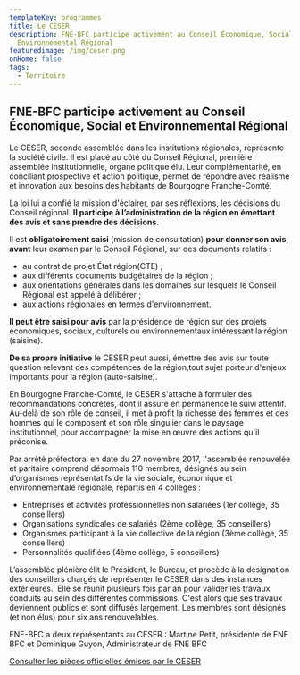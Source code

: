 ```yaml
---
templateKey: programmes
title: Le CESER
description: FNE-BFC participe activement au Conseil Économique, Social et
  Environnemental Régional
featuredimage: /img/ceser.png
onHome: false
tags:
  - Territoire
---
```

## FNE-BFC participe activement au Conseil Économique, Social et Environnemental Régional

Le CESER, seconde assemblée dans les institutions régionales, représente la société civile. Il est placé au côté du Conseil Régional, première assemblée institutionnelle, organe politique élu. Leur complémentarité, en conciliant prospective et action politique, permet de répondre avec réalisme et innovation aux besoins des habitants de Bourgogne Franche-Comté.

La loi lui a confié la mission d'éclairer, par ses réflexions, les décisions du Conseil régional. **Il participe à l’administration de la région** **en émettant des avis et sans prendre des décisions.**

Il est **obligatoirement saisi** (mission de consultation) **pour donner son avis**, **avant** leur examen par le Conseil Régional, sur des documents relatifs :

* au contrat de projet État région(CTE) ;
* aux différents documents budgétaires de la région ;
* aux orientations générales dans les domaines sur lesquels le Conseil Régional est appelé à délibérer ;
* aux actions régionales en termes d'environnement.

**Il peut être saisi pour avis** par la présidence de région sur des projets économiques, sociaux, culturels ou environnementaux intéressant la région (saisine).

**De sa propre initiative** le CESER peut aussi, émettre des avis sur toute question relevant des compétences de la région,tout sujet porteur d'enjeux importants pour la région (auto-saisine).

En Bourgogne Franche-Comté, le CESER s'attache à formuler des recommandations concrètes, dont il assure en permanence le suivi attentif. Au-delà de son rôle de conseil, il met à profit la richesse des femmes et des hommes qui le composent et son rôle singulier dans le paysage institutionnel, pour accompagner la mise en œuvre des actions qu'il préconise.

Par arrêté préfectoral en date du 27 novembre 2017, l'assemblée renouvelée et paritaire comprend désormais 110 membres, désignés au sein d’organismes représentatifs de la vie sociale, économique et environnementale régionale, répartis en 4 collèges :

* Entreprises et activités professionnelles non salariées (1er collège, 35 conseillers)
* Organisations syndicales de salariés (2ème collège, 35 conseillers)
* Organismes participant à la vie collective de la région (3ème collège, 35 conseillers)
* Personnalités qualifiées (4ème collège, 5 conseillers)

L’assemblée plénière élit le Président, le Bureau, et procède à la désignation des conseillers chargés de représenter le CESER dans des instances extérieures.  Elle se réunit plusieurs fois par an pour valider les travaux conduits au sein des différentes commissions. C'est alors que ses travaux deviennent publics et sont diffusés largement. Les membres sont désignés (et non élus) pour six ans renouvelables.

FNE-BFC a deux représentants au CESER : Martine Petit, présidente de FNE BFC et Dominique Guyon, Administrateur de FNE BFC

[Consulter les pièces officielles émises par le CESER](/documentation/categories/ceser/)